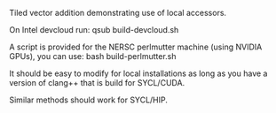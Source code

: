 Tiled vector addition demonstrating use of local accessors.

On Intel devcloud run:
    qsub build-devcloud.sh

A script is provided for the NERSC perlmutter machine (using NVIDIA GPUs),
you can use:
    bash build-perlmutter.sh

It should be easy to modify for local installations as long as you have a
version of clang++ that is build for SYCL/CUDA.

Similar methods should work for SYCL/HIP.
